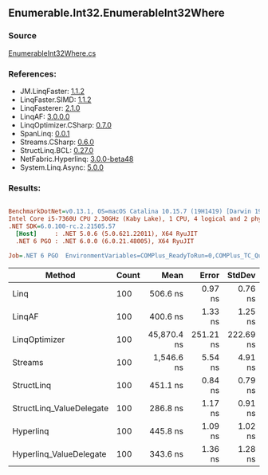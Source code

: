 ﻿## Enumerable.Int32.EnumerableInt32Where

### Source
[EnumerableInt32Where.cs](../LinqBenchmarks/Enumerable/Int32/EnumerableInt32Where.cs)

### References:
- JM.LinqFaster: [1.1.2](https://www.nuget.org/packages/JM.LinqFaster/1.1.2)
- LinqFaster.SIMD: [1.1.2](https://www.nuget.org/packages/LinqFaster.SIMD/1.0.3)
- LinqFasterer: [2.1.0](https://www.nuget.org/packages/LinqFasterer/2.1.0)
- LinqAF: [3.0.0.0](https://www.nuget.org/packages/LinqAF/3.0.0.0)
- LinqOptimizer.CSharp: [0.7.0](https://www.nuget.org/packages/LinqOptimizer.CSharp/0.7.0)
- SpanLinq: [0.0.1](https://www.nuget.org/packages/SpanLinq/0.0.1)
- Streams.CSharp: [0.6.0](https://www.nuget.org/packages/Streams.CSharp/0.6.0)
- StructLinq.BCL: [0.27.0](https://www.nuget.org/packages/StructLinq/0.27.0)
- NetFabric.Hyperlinq: [3.0.0-beta48](https://www.nuget.org/packages/NetFabric.Hyperlinq/3.0.0-beta48)
- System.Linq.Async: [5.0.0](https://www.nuget.org/packages/System.Linq.Async/5.0.0)

### Results:
``` ini

BenchmarkDotNet=v0.13.1, OS=macOS Catalina 10.15.7 (19H1419) [Darwin 19.6.0]
Intel Core i5-7360U CPU 2.30GHz (Kaby Lake), 1 CPU, 4 logical and 2 physical cores
.NET SDK=6.0.100-rc.2.21505.57
  [Host]     : .NET 5.0.6 (5.0.621.22011), X64 RyuJIT
  .NET 6 PGO : .NET 6.0.0 (6.0.21.48005), X64 RyuJIT

Job=.NET 6 PGO  EnvironmentVariables=COMPlus_ReadyToRun=0,COMPlus_TC_QuickJitForLoops=1,COMPlus_TieredPGO=1  Runtime=.NET 6.0  

```
|                   Method | Count |        Mean |     Error |    StdDev |         Ratio | RatioSD |   Gen 0 | Allocated |
|------------------------- |------ |------------:|----------:|----------:|--------------:|--------:|--------:|----------:|
|                     Linq |   100 |    506.6 ns |   0.97 ns |   0.76 ns |      baseline |         |  0.0458 |      96 B |
|                   LinqAF |   100 |    400.6 ns |   1.33 ns |   1.25 ns |  1.26x faster |   0.00x |  0.0191 |      40 B |
|            LinqOptimizer |   100 | 45,870.4 ns | 251.21 ns | 222.69 ns | 90.55x slower |   0.44x | 13.8550 |  29,091 B |
|                  Streams |   100 |  1,546.6 ns |   5.54 ns |   4.91 ns |  3.05x slower |   0.01x |  0.2823 |     592 B |
|               StructLinq |   100 |    451.1 ns |   0.84 ns |   0.79 ns |  1.12x faster |   0.00x |  0.0305 |      64 B |
| StructLinq_ValueDelegate |   100 |    286.8 ns |   1.17 ns |   0.91 ns |  1.77x faster |   0.01x |  0.0191 |      40 B |
|                Hyperlinq |   100 |    445.8 ns |   1.09 ns |   1.02 ns |  1.14x faster |   0.00x |  0.0191 |      40 B |
|  Hyperlinq_ValueDelegate |   100 |    343.6 ns |   1.36 ns |   1.28 ns |  1.47x faster |   0.01x |  0.0191 |      40 B |
